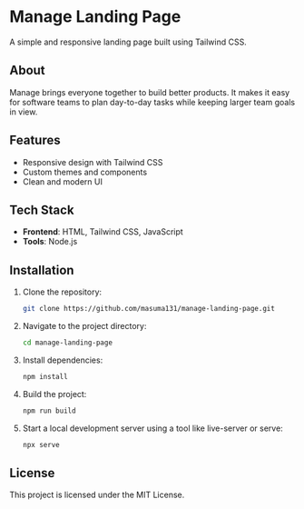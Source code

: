 # Manage Landing Page

A simple and responsive landing page built using Tailwind CSS.

## About

Manage brings everyone together to build better products. It makes it easy for software teams to plan day-to-day tasks while keeping larger team goals in view.

## Features

- Responsive design with Tailwind CSS
- Custom themes and components
- Clean and modern UI

## Tech Stack

- **Frontend**: HTML, Tailwind CSS, JavaScript
- **Tools**: Node.js

## Installation

1. Clone the repository:
   ```bash
   git clone https://github.com/masuma131/manage-landing-page.git

2. Navigate to the project directory:

   ```bash
   cd manage-landing-page

3. Install dependencies:

   ```bash
   npm install

4. Build the project:

   ```bash
   npm run build

5. Start a local development server using a tool like live-server or serve:

   ```bash
   npx serve

## License
This project is licensed under the MIT License.